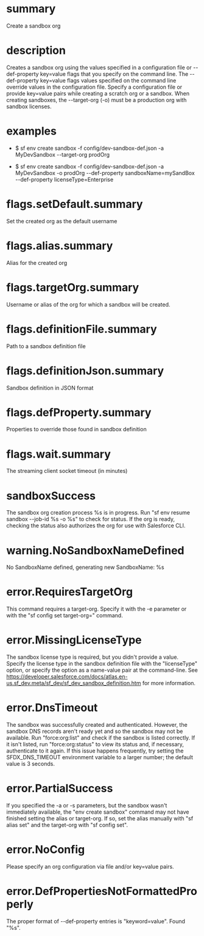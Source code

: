 # summary

Create a sandbox org

# description

Creates a sandbox org using the values specified in a configuration file or --def-property key=value flags that you specify on the command line.
The --def-property key=value flags values specified on the command line override values in the configuration file.
Specify a configuration file or provide key=value pairs while creating a scratch org or a sandbox.
When creating sandboxes, the --target-org (-o) must be a production org with sandbox licenses.

# examples

- $ sf env create sandbox -f config/dev-sandbox-def.json -a MyDevSandbox --target-org prodOrg

- $ sf env create sandbox -f config/dev-sandbox-def.json -a MyDevSandbox -o prodOrg --def-property sandboxName=mySandBox --def-property licenseType=Enterprise

# flags.setDefault.summary

Set the created org as the default username

# flags.alias.summary

Alias for the created org

# flags.targetOrg.summary

Username or alias of the org for which a sandbox will be created.

# flags.definitionFile.summary

Path to a sandbox definition file

# flags.definitionJson.summary

Sandbox definition in JSON format

# flags.defProperty.summary

Properties to override those found in sandbox definition

# flags.wait.summary

The streaming client socket timeout (in minutes)

# sandboxSuccess

The sandbox org creation process %s is in progress. Run "sf env resume sandbox --job-id %s -o %s" to check for status. If the org is ready, checking the status also authorizes the org for use with Salesforce CLI.

# warning.NoSandboxNameDefined

No SandboxName defined, generating new SandboxName: %s

# error.RequiresTargetOrg

This command requires a target-org. Specify it with the -e parameter or with the "sf config set target-org=<username>" command.

# error.MissingLicenseType

The sandbox license type is required, but you didn't provide a value. Specify the license type in the sandbox definition file with the "licenseType" option, or specify the option as a name-value pair at the command-line. See https://developer.salesforce.com/docs/atlas.en-us.sf_dev.meta/sf_dev/sf_dev_sandbox_definition.htm for more information.

# error.DnsTimeout

The sandbox was successfully created and authenticated. However, the sandbox DNS records aren't ready yet and so the sandbox may not be available. Run "force:org:list" and check if the sandbox is listed correctly. If it isn't listed, run "force:org:status" to view its status and, if necessary, authenticate to it again. If this issue happens frequently, try setting the SFDX_DNS_TIMEOUT environment variable to a larger number; the default value is 3 seconds.

# error.PartialSuccess

If you specified the -a or -s parameters, but the sandbox wasn't immediately available, the "env create sandbox" command may not have finished setting the alias or target-org.
If so, set the alias manually with "sf alias set" and the target-org with "sf config set".

# error.NoConfig

Please specify an org configuration via file and/or key=value pairs.

# error.DefPropertiesNotFormattedProperly

The proper format of --def-property entries is "keyword=value". Found "%s".
